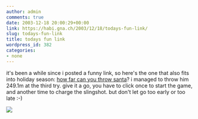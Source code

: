 ```yaml
---
author: admin
comments: true
date: 2003-12-18 20:00:29+00:00
link: https://habi.gna.ch/2003/12/18/todays-fun-link/
slug: todays-fun-link
title: todays fun link
wordpress_id: 382
categories:
- none
---
```


it's been a while since i posted a funny link, so here's the one that also fits into holiday season: [how far can you throw santa](http://www.gloeckner-nbg.de/spiel/weihnachtsmann.htm)?
i managed to throw him 249.1m at the third try. give it a go, you have to click once to start the game, and another time to charge the slingshot. but don't let go too early or too late :-)

[![](https://habi.gna.ch/blog/images/santa-tm.jpg)](https://habi.gna.ch/blog/images/santa.jpg)
